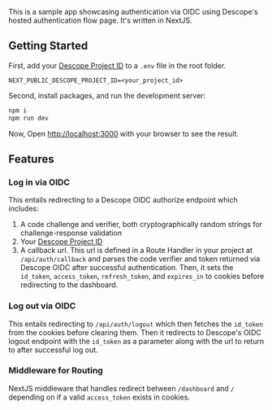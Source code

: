 This is a sample app showcasing authentication via OIDC using Descope's hosted authentication flow page. It's written in NextJS.

## Getting Started


First, add your [Descope Project ID](https://app.descope.com/settings/project) to a `.env` file in the root folder.

```
NEXT_PUBLIC_DESCOPE_PROJECT_ID=<your_project_id>
```


Second, install packages, and run the development server:

```bash
npm i
npm run dev
```

Now, Open [http://localhost:3000](http://localhost:3000) with your browser to see the result.

## Features
### Log in via OIDC

This entails redirecting to a Descope OIDC authorize endpoint which includes: 
1. A code challenge and verifier, both cryptographically random strings for challenge-response validation
2. Your [Descope Project ID](https://app.descope.com/settings/project) 
3. A callback url. This url is defined in a Route Handler in your project at `/api/auth/callback` and parses the code verifier and token returned via Descope OIDC after successful authentication. Then, it sets the `id_token`, `access_token`, `refresh_token`, and `expires_in` to cookies before redirecting to the dashboard.

### Log out via OIDC
  
This entails redirecting to `/api/auth/logout` which then fetches the `id_token` from the cookies before clearing them. Then it redirects to Descope's OIDC logout endpoint with the `id_token` as a parameter along with the url to return to after successful log out.

### Middleware for Routing
NextJS middleware that handles redirect between `/dashboard` and `/` depending on if a valid `access_token` exists in cookies.
